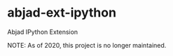 # abjad-ext-ipython
Abjad IPython Extension

NOTE: As of 2020, this project is no longer maintained.
